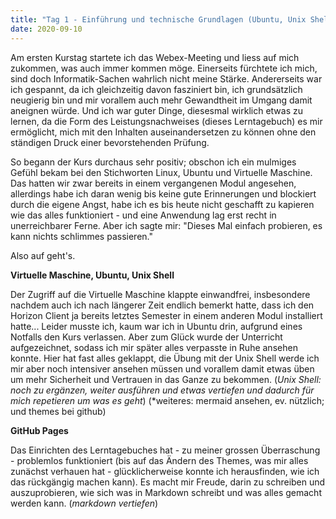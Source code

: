 ```yaml
---
title: "Tag 1 - Einführung und technische Grundlagen (Ubuntu, Unix Shell, GitHub)"
date: 2020-09-10
---
```


Am ersten Kurstag startete ich das Webex-Meeting und liess auf mich zukommen, was auch immer kommen möge. Einerseits fürchtete ich mich, sind doch Informatik-Sachen wahrlich nicht meine Stärke. Andererseits war ich gespannt, da ich gleichzeitig davon fasziniert bin, ich grundsätzlich neugierig bin und mir vorallem auch mehr Gewandtheit im Umgang damit aneignen würde. Und ich war guter Dinge, diesesmal wirklich etwas zu lernen, da die Form des Leistungsnachweises (dieses Lerntagebuch) es mir ermöglicht, mich mit den Inhalten auseinandersetzen zu können ohne den ständigen Druck einer bevorstehenden Prüfung.

So begann der Kurs durchaus sehr positiv; obschon ich ein mulmiges Gefühl bekam bei den Stichworten Linux, Ubuntu und Virtuelle Maschine. Das hatten wir zwar bereits in einem vergangenen Modul angesehen, allerdings habe ich daran wenig bis keine gute Erinnerungen und blockiert durch die eigene Angst, habe ich es bis heute nicht geschafft zu kapieren wie das alles funktioniert - und eine Anwendung lag erst recht in unerreichbarer Ferne. Aber ich sagte mir: "Dieses Mal einfach probieren, es kann nichts schlimmes passieren."

Also auf geht's.

**Virtuelle Maschine, Ubuntu, Unix Shell**

Der Zugriff auf die Virtuelle Maschine klappte einwandfrei, insbesondere nachdem auch ich nach längerer Zeit endlich bemerkt hatte, dass ich den Horizon Client ja bereits letztes Semester in einem anderen Modul installiert hatte... Leider musste ich, kaum war ich in Ubuntu drin, aufgrund eines Notfalls den Kurs verlassen. Aber zum Glück wurde der Unterricht aufgezeichnet, sodass ich mir später alles verpasste in Ruhe ansehen konnte. Hier hat fast alles geklappt, die Übung mit der Unix Shell werde ich mir aber noch intensiver ansehen müssen und vorallem damit etwas üben um mehr Sicherheit und Vertrauen in das Ganze zu bekommen. \(*Unix Shell: noch zu ergänzen, weiter ausführen und etwas vertiefen und dadurch für mich repetieren um was es geht*\)
\(*weiteres: mermaid ansehen, ev. nützlich; und themes bei github)


**GitHub Pages**

Das Einrichten des Lerntagebuches hat - zu meiner grossen Überraschung - problemlos funktioniert (bis auf das Ändern des Themes, was mir alles zunächst verhauen hat - glücklicherweise konnte ich herausfinden, wie ich das rückgängig machen kann). Es macht mir Freude, darin zu schreiben und auszuprobieren, wie sich was in Markdown schreibt und was alles gemacht werden kann. \(*markdown vertiefen*\)

